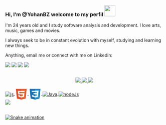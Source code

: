  ### Hi, I’m @YohanBZ welcome to my perfil <img height="35" width="35" src="https://cdn-icons-png.flaticon.com/512/2026/2026506.png"> 
 I'm 24 years old and I study software analysis and development. I love arts, music, games and movies.

I always seek to be in constant evolution with myself, studying and learning new things.

Anything, email me or connect with me on Linkedin:
  <div> 
  <a href="https://www.instagram.com/ybz_97/" target="_blank"><img src="https://img.shields.io/badge/-Instagram-%23E4405F?style=for-the-badge&logo=instagram&logoColor=white" target="_blank"></a>
 <a href="https://discord.gg/YohanB_97#4222" target="_blank"><img src="https://img.shields.io/badge/Discord-7289DA?style=for-the-badge&logo=discord&logoColor=white" target="_blank"></a> 
  <a href = "mailto:yoohbaz@gmail.com"><img src="https://img.shields.io/badge/Gmail-D14836?style=for-the-badge&logo=gmail&logoColor=white" target="_blank"></a>
  <a href="https://www.linkedin.com/in/yohan-barboza-8b1609150/" target="_blank"><img src="https://img.shields.io/badge/-LinkedIn-%230077B5?style=for-the-badge&logo=linkedin&logoColor=white" target="_blank"></a> 
 </div>
 
 ##

<div align="center">
  <a href="https://github.com/YohanBZ">
  <img height="180em" src="https://github-readme-stats.vercel.app/api?username=YohanBZ&show_icons=true&theme=radical&include_all_commits=true&count_private=true"/>
  <img height="180em" src="https://github-readme-stats.vercel.app/api/top-langs/?username=YohanBZ&layout=compact&langs_count=7&theme=radical"/>
   <img heigth="200" width="150" src="https://c.tenor.com/PUdfnHnBGK4AAAAd/art-room.gif">
</div>
 
  
<div style="display: inline_block"><br>
  <img align="center" alt="js" height="35" width="40" src="https://cdn.jsdelivr.net/gh/devicons/devicon/icons/javascript/javascript-original.svg">
  <img align="center" alt="HTML" height="35" width="40" src="https://raw.githubusercontent.com/devicons/devicon/master/icons/html5/html5-original.svg">
  <img align="center" alt="CSS" height="35" width="40" src="https://raw.githubusercontent.com/devicons/devicon/master/icons/css3/css3-original.svg">
  <img align="center" alt="Java" height="40" width="60" src="https://cdn.jsdelivr.net/gh/devicons/devicon/icons/java/java-original-wordmark.svg">
  <img align="center" alt="nodeJs" height="90" width="100" src="https://cdn.jsdelivr.net/gh/devicons/devicon/icons/nodejs/nodejs-original-wordmark.svg">
</div>
 <img align="end" heigth="200" width="150" src="https://c.tenor.com/PUdfnHnBGK4AAAAd/art-room.gif">
 
  ##
 
  ![Snake animation](https://github.com/YohanBZ/YohanBZ/blob/output/github-contribution-grid-snake.svg)
    
   
   
    
<!---
YohanBZ/YohanBZ is a ✨ special ✨ repository because its `README.md` (this file) appears on your GitHub profile.
You can click the Preview link to take a look at your changes.
--->

